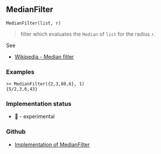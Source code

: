 ## MedianFilter

```
MedianFilter(list, r)
```

> filter which evaluates the `Median` of `list` for the radius `r`. 

See
* [Wikipedia - Median filter](https://en.wikipedia.org/wiki/Median_filter)
 

### Examples

```
>> MedianFilter({2,3,80,6}, 1) 
{5/2,3,6,43}
```






### Implementation status

* &#x1F9EA; - experimental

### Github

* [Implementation of MedianFilter](https://github.com/axkr/symja_android_library/blob/master/symja_android_library/matheclipse-core/src/main/java/org/matheclipse/core/builtin/FilterFunctions.java#L102) 
